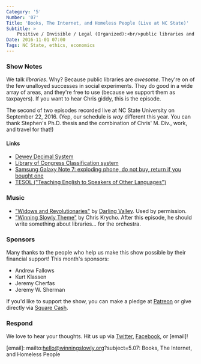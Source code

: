 ```yaml
---
Category: '5'
Number: '07'
Title: 'Books, The Internet, and Homeless People (Live at NC State)'
Subtitle: >
    Positive / Invisible / Legal (Organized):<br/>public libraries and the common good
Date: 2016-11-01 07:00
Tags: NC State, ethics, economics
---
```


### Show Notes

We talk *libraries*. Why? Because public libraries are *awesome*. They're on of the few unalloyed successes in social experiments. They do good in a wide array of areas, and they're free to use (because we support them as taxpayers). If you want to hear Chris giddy, this is the episode.

The second of two episodes recorded live at NC State University on September 22, 2016. (Yep, our schedule is *way* different this year. You can thank Stephen's Ph.D. thesis and the combination of Chris' M. Div., work, and travel for that!)

#### Links

- [Dewey Decimal System](https://en.wikipedia.org/wiki/Dewey_Decimal_Classification)
- [Library of Congress Classification system](https://en.wikipedia.org/wiki/Library_of_Congress_Classification)
- [Samsung Galaxy Note 7: exploding phone, do not buy, return if you bought one](http://arstechnica.com/gadgets/2016/10/dont-buy-a-galaxy-note-7-and-return-yours-if-you-already-have/)
- [TESOL ("Teaching English to Speakers of Other Languages")](https://www.tesol.org)

### Music

- ["Widows and Revolutionaries"](https://soundsandtonesrecords.bandcamp.com/track/widows-and-revolutionaries) by [Darling Valley](http://www.darlingvalleyband.com). Used by permission.
- ["Winning Slowly Theme"](https://soundcloud.com/chriskrycho/winning-slowly) by Chris Krycho. After this episode, he should write something about libraries... for the orchestra.


### Sponsors

Many thanks to the people who help us make this show possible by their financial support! This month's sponsors:

- Andrew Fallows
- Kurt Klassen
- Jeremy Cherfas
- Jeremy W. Sherman

If you'd like to support the show, you can make a pledge at [Patreon] or give
directly via [Square Cash].

[Patreon]: https://www.patreon.com/winningslowly
[Square Cash]: https://cash.me/$winningslowly


### Respond

We love to hear your thoughts. Hit us up via [Twitter], [Facebook], or [email]!

[Twitter]: //www.twitter.com/winningslowly
[Facebook]: //www.facebook.com/winningslowlypodcast
[email]: mailto:hello@winningslowly.org?subject=5.07: Books, The Internet, and Homeless People
